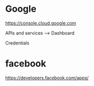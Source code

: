 # Google 

https://console.cloud.google.com

APIs and services --> Dashboard

Credentials


# facebook

https://developers.facebook.com/apps/

